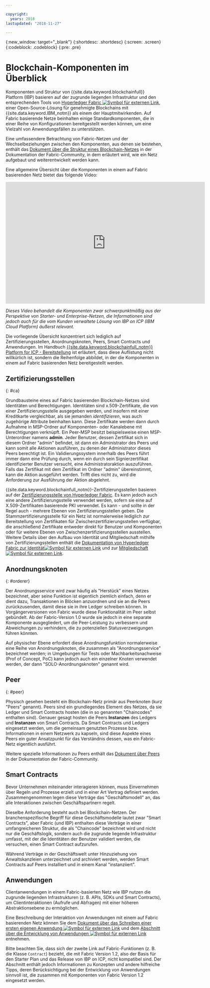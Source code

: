 ```yaml
---

copyright:
  years: 2018
lastupdated: "2018-11-27"

---
```


{:new_window: target="_blank"}
{:shortdesc: .shortdesc}
{:screen: .screen}
{:codeblock: .codeblock}
{:pre: .pre}

# Blockchain-Komponenten im Überblick

Komponenten und Struktur von {{site.data.keyword.blockchainfull}} Platform (IBP) basieren auf der zugrunde liegenden Infrastruktur und den entsprechenden Tools von [Hyperledger Fabric ![Symbol für externen Link](images/external_link.svg "Symbol für externen Link")](https://hyperledger-fabric.readthedocs.io/en/release-1.2/), einer Open-Source-Lösung für genehmigte Blockchains mit {{site.data.keyword.IBM_notm}} als einem der Hauptmitwirkenden. Auf Fabric basierende Netze beinhalten einige Standardkomponenten, die in einer Reihe von Konfigurationen bereitgestellt werden können, um eine Vielzahl von Anwendungsfällen zu unterstützen.

Eine umfassendere Betrachtung von Fabric-Netzen und der Wechselbeziehungen zwischen den Komponenten, aus denen sie bestehen, enthält das [Dokument über die Struktur eines Blockchain-Netzes](https://hyperledger-fabric.readthedocs.io/en/release-1.2/network/network.html) in der Dokumentation der Fabric-Community, in dem erläutert wird, wie ein Netz aufgebaut und weiterentwickelt werden kann.

Eine allgemeine Übersicht über die Komponenten in einem auf Fabric basierenden Netz bietet das folgende Video:

<iframe class="embed-responsive-item" id="youtubeplayer" title="Starter Plan-Videos" type="text/html" width="640" height="390" src="https://www.youtube.com/embed/sJaT2L99BUo" frameborder="0" webkitallowfullscreen mozallowfullscreen allowfullscreen> </iframe>

*Dieses Video behandelt die Komponenten zwar schwerpunktmäßig aus der Perspektive von Starter- und Enterprise-Netzen, die Informationen sind jedoch auch für die vom Kunden verwaltete Lösung von IBP on ICP (IBM Cloud Platform) äußerst relevant.*

Die vorliegende Übersicht konzentriert sich lediglich auf Zertifizierungsstellen, Anordnungsknoten, Peers, Smart Contracts und Anwendungen. Im Handbuch [{{site.data.keyword.blockchainfull_notm}} Platform for ICP - Bereitstellung](ibp_for_icp_deployment_guide.html) ist erläutert, dass diese Auflistung nicht willkürlich ist, sondern die Reihenfolge abbildet, in der die Komponenten in einem auf Fabric basierenden Netz bereitgestellt werden.

## Zertifizierungsstellen
{: #ca}

Grundbausteine eines auf Fabric basierenden Blockchain-Netzes sind Identitäten und Berechtigungen. Identitäten sind x.509-Zertifikate, die von einer Zertifizierungsstelle ausgegeben werden, und insofern mit einer Kreditkarte vergleichbar, als sie jemanden *identifizieren*, was auch zugehörige Attribute beinhalten kann. Diese Zertifikate werden dann durch Aufnahme in MSP-Ordner auf Komponenten- oder Kanalebene mit Berechtigungen verknüpft. Ein Peer-MSP besitzt beispielsweise einen MSP-Unterordner namens **admin**. Jeder Benutzer, dessen Zertifikat sich in diesem Ordner "admin" befindet, ist dann ein Administrator des Peers und kann somit alle Aktionen ausführen, zu denen der Administrator dieses Peers berechtigt ist. Ein Validierungssystem innerhalb des Peers führt immer dann eine Prüfung durch, wenn ein durch sein Signierzertifikat identifizierter Benutzer versucht, eine Administratoraktion auszuführen. Falls das Zertifikat mit dem Zertifikat im Ordner "admin" übereinstimmt, kann die Aktion ausgeführt werden. Trifft dies nicht zu, wird die Anforderung zur Ausführung der Aktion abgelehnt.

{{site.data.keyword.blockchainfull_notm}}-Zertifizierungsstellen basieren auf der [Zertifizierungsstelle von Hyperledger Fabric](https://hyperledger-fabric-ca.readthedocs.io/en/latest/). Es kann jedoch auch eine andere Zertifizierungsstelle verwendet werden, sofern sie eine auf X.509-Zertifikaten basierende PKI verwendet. Es kann - und sollte in der Regel auch - mehrere Ebenen von Zertifizierungsstellen geben. Die Stammzertifizierungsstelle für ein Netz ist normalerweise lediglich zur Bereitstellung von Zertifikaten für Zwischenzertifizierungsstellen verfügbar, die anschließend Zertifikate entweder direkt für Benutzer und Komponenten oder für weitere Ebenen von Zwischenzertifizierungsstellen ausstellen. Weitere Details über den Aufbau von Identität und Mitgliedschaft mithilfe von Zertifizierungsstellen enthält die [Dokumentation von Hyperledger Fabric zur Identität![Symbol für externen Link](images/external_link.svg "Symbol für externen Link")](https://hyperledger-fabric.readthedocs.io/en/latest/identity/identity.html) und zur [Mitgliedschaft ![Symbol für externen Link](images/external_link.svg "Symbol für externen Link")](https://hyperledger-fabric.readthedocs.io/en/latest/membership/membership.html).

## Anordnungsknoten
{: #orderer}

Der Anordnungsservice wird zwar häufig als "Herstück" eines Netzes bezeichnet, aber seine Funktion ist eigentlich ziemlich einfach, denn er dient dazu, Transaktionen in Blöcken anzuordnen und sie an die Peers zurückzusenden, damit diese sie in ihre Ledger schreiben können. In Vorgängerversionen von Fabric wurde diese Funktionalität im Peer selbst gebündelt. Ab der Fabric-Version 1.0 wurde sie jedoch in eine separate Komponente ausgegliedert, um die Peer-Leistung zu verbessern und Abweichungen zu verhindern, die zu potenziellen Statusverzweigungen führen könnten.

Auf physischer Ebene erfordert diese Anordnungsfunktion normalerweise eine Reihe von Anordnungsknoten, die zusammen als "Anordnungsservice" bezeichnet werden; in Umgebungen für Tests oder Machbarkeitsnachweise (Prof of Concept, PoC) kann jedoch auch ein einzelner Knoten verwendet werden, der dann "SOLO-Anordnungsknoten" genannt wird.

## Peer
{: #peer}

Physisch gesehen besteht ein Blockchain-Netz primär aus Peerknoten (kurz "Peers" genannt). Peers sind ein grundlegendes Element des Netzes, da sie Ledger und Smart Contracts hosten (die in so genannten "Chaincodes" enthalten sind). Genauer gesagt hosten die Peers **Instanzen** des Ledgers und **Instanzen** von Smart Contracts. Da Smart Contracts und Ledgers eingesetzt werden, um die gemeinsam genutzten Prozesse bzw. Informationen in einem Netzwerk zu kapseln, sind diese Aspekte eines Peers ein guter Ansatzpunkt für das Verständnis dessen, was ein Fabric-Netz eigentlich ausführt.

Weitere spezielle Informationen zu Peers enthält das [Dokument über Peers](https://hyperledger-fabric.readthedocs.io/en/release-1.2/peers/peers.html) in der Dokumentation der Fabric-Community.

## Smart Contracts

Bevor Unternehmen miteinander interagieren können, muss Einvernehmen über Regeln und Prozesse erzielt und in einer Art Vertrag definiert werden. Zusammengenommen legen diese Verträge das "Geschäftsmodell" an, das alle Interaktionen zwischen Geschäftspartnern regelt.

Dieselbe Anforderung besteht auch bei Blockchain-Netzen. Der branchenspezifische Begriff für diese Geschäftsmodelle lautet zwar "Smart Contracts", aber Fabric (und IBP) enthalten diese Verträge in einer umfangreicheren Struktur, die als "Chaincode" bezeichnet wird und nicht nur die Geschäftslogik, sondern auch die zugrunde liegende Infrastruktur umfasst, mit der die Identitäten der Benutzer validiert werden, die versuchen, einen Smart Contract aufzurufen.

Während Verträge in der Geschäftswelt unter Hinzuziehung von Anwaltskanzleien unterzeichnet und archiviert werden, werden Smart Contracts auf Peers installiert und in einem Kanal "instanziiert".

## Anwendungen

Clientanwendungen in einem Fabric-basierten Netz wie IBP nutzen die zugrunde liegenden Infrastrukturen (z. B. APIs, SDKs und Smart Contracts), um Clientinteraktionen (Aufrufe und Abfragen) mit einer höheren Abstraktionsebene zu ermöglichen.

Eine Beschreibung der Interaktion von Anwendungen mit einem auf Fabric basierenden Netz können Sie dem [Dokument über das Schreiben einer ersten eigenen Anwendung ![Symbol für externen Link](images/external_link.svg "Symbol für externen Link")](https://hyperledger-fabric.readthedocs.io/en/master/write_first_app.html "Writing Your First Application") und dem [Abschnitt über die Entwicklung von Anwendungen ![Symbol für externen Link](images/external_link.svg "Symbol für externen Link")](https://hyperledger-fabric.readthedocs.io/en/master/developapps/developing_applications.html "Developing Applications") entnehmen.

Bitte beachten Sie, dass sich der zweite Link auf Fabric-Funktionen (z. B. die Klasse `Contract`) bezieht, die mit Fabric Version 1.2, also der Basis für den Starter Plan und das Release von IBP on ICP, nicht kompatibel sind. Der Abschnitt enthält jedoch Informationen zu Konzepten und andere hilfreiche Tipps, deren Berücksichtigung bei der Entwicklung von Anwendungen sinnvoll ist, die zusammen mit Komponenten von Fabric Version 1.2 eingesetzt werden.
